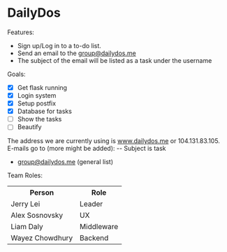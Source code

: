 # DailyDos

Features:

 * Sign up/Log in to a to-do list.
 * Send an email to the group@dailydos.me
 * The subject of the email will be listed as a task under the username

Goals: 

- [x] Get flask running
- [x] Login system
- [x] Setup postfix
- [x] Database for tasks
- [ ] Show the tasks
- [ ] Beautify

The address we are currently using is www.dailydos.me or 104.131.83.105.
E-mails go to (more might be added): -- Subject is task
 * group@dailydos.me (general list)


Team Roles:
<table>
  <tr>
    <th>Person</th>
    <th>Role</th>
  </tr>
  <tr>
    <td>Jerry Lei</td>
    <td>Leader</td>
  </tr>
  <tr>
    <td>Alex Sosnovsky</td>
    <td>UX</td>
  </tr>
  <tr>
    <td>Liam Daly</td>
    <td>Middleware</td>
  </tr>
  <tr>
    <td>Wayez Chowdhury</td>
    <td>Backend</td>
  </tr>
</table>
